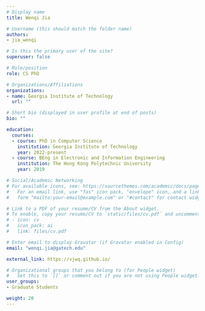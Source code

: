 ```yaml
---
# Display name
title: Wenqi Jia

# Username (this should match the folder name)
authors:
- jia_wenqi

# Is this the primary user of the site?
superuser: false

# Role/position
role: CS PhD

# Organizations/Affiliations
organizations:
- name: Georgia Institute of Technology
  url: ""

# Short bio (displayed in user profile at end of posts)
bio: ""

education:
  courses:
  - course: PhD in Computer Science
    institution: Georgia Institute of Technology
    year: 2022-present
  - course: BEng in Electronic and Information Engineering
    institution: The Hong Kong Polytechnic University
    year: 2019

# Social/Academic Networking
# For available icons, see: https://sourcethemes.com/academic/docs/page-builder/#icons
#   For an email link, use "fas" icon pack, "envelope" icon, and a link in the
#   form "mailto:your-email@example.com" or "#contact" for contact widget.

# Link to a PDF of your resume/CV from the About widget.
# To enable, copy your resume/CV to `static/files/cv.pdf` and uncomment the lines below.
# - icon: cv
#   icon_pack: ai
#   link: files/cv.pdf

# Enter email to display Gravatar (if Gravatar enabled in Config)
email: "wenqi.jia@gatech.edu"

external_link: https://vjwq.github.io/

# Organizational groups that you belong to (for People widget)
#   Set this to `[]` or comment out if you are not using People widget.
user_groups:
- Graduate Students

weight: 20
---
```

